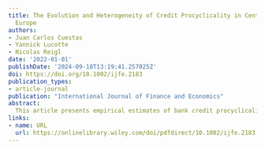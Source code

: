 ```yaml
---
title: The Evolution and Heterogeneity of Credit Procyclicality in Central and Eastern
  Europe
authors:
- Juan Carlos Cuestas
- Yannick Lucotte
- Nicolas Reigl
date: '2022-01-01'
publishDate: '2024-09-18T13:19:41.257025Z'
doi: https://doi.org/10.1002/ijfe.2183
publication_types:
- article-journal
publication: "International Journal of Finance and Economics"
abstract: 
  This article presents empirical estimates of bank credit procyclicality for a sample of 11 Central and Eastern European       countries (CEECs) for the period 2000Q1–2016Q4. In the first step, we estimate a traditional-type panel vector autoregressive (VAR) model and analyse the evolution of credit procyclicality in the CEECs by comparing the impulse response functions for different business cycle periods. The results confirm the existence of credit procyclicality in the CEECs and show that procyclicality is higher during boom periods. Furthermore, we observe the heterogeneity of credit procyclicality in the different countries in our sample. To explain the cross-country heterogeneity in credit procyclicality we construct an interacted panel VAR model and analyse whether bank-level competition, proxied by the aggregate Lerner index, constitutes a driving force of credit procyclicality. Our findings indicate that bank competition affects credit procyclicality and explains the differences in credit dynamics across the CEECs. Specifically, we show that the reaction of credit to a gross domestic product shock is on average higher in a less competitive banking market.
links:
- name: URL
  url: https://onlinelibrary.wiley.com/doi/pdfdirect/10.1002/ijfe.2183
---
```

